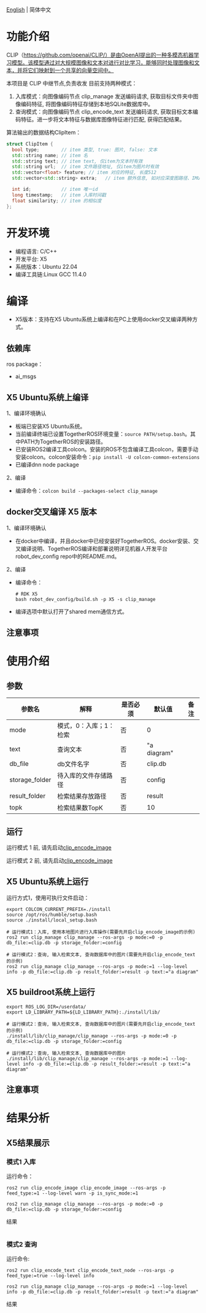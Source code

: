 [English](./README.md) | 简体中文

# 功能介绍

CLIP（https://github.com/openai/CLIP/）是由OpenAI提出的一种多模态机器学习模型。该模型通过对大规模图像和文本对进行对比学习，能够同时处理图像和文本，并将它们映射到一个共享的向量空间中。

本项目是 CLIP 中继节点,负责收发 目前支持两种模式：
1. 入库模式：向图像编码节点 clip_manage 发送编码请求, 获取目标文件夹中图像编码特征, 将图像编码特征存储到本地SQLite数据库中。
2. 查询模式：向图像编码节点 clip_encode_text 发送编码请求, 获取目标文本编码特征。进一步将文本特征与数据库图像特征进行匹配, 获得匹配结果。

算法输出的数据结构ClipItem：
```c++
struct ClipItem {
  bool type;        // item 类型, true: 图片, false: 文本
  std::string name; // item 名
  std::string text; // item text, 仅item为文本时有效
  std::string url;  // item 文件路径地址, 仅item为图片时有效
  std::vector<float> feature; // item 对应的特征, 长度512
  std::vector<std::string> extra;   // item 额外信息, 如对应深度图路径、IMU数据路径、其他说明等。

  int id;           // item 唯一id
  long timestamp;   // item 入库时间戳
  float similarity; // item 的相似度
};
```

# 开发环境

- 编程语言: C/C++
- 开发平台: X5
- 系统版本：Ubuntu 22.04
- 编译工具链:Linux GCC 11.4.0

# 编译

- X5版本：支持在X5 Ubuntu系统上编译和在PC上使用docker交叉编译两种方式。

## 依赖库

ros package：

- ai_msgs

## X5 Ubuntu系统上编译

1、编译环境确认

- 板端已安装X5 Ubuntu系统。
- 当前编译终端已设置TogetherROS环境变量：`source PATH/setup.bash`。其中PATH为TogetherROS的安装路径。
- 已安装ROS2编译工具colcon。安装的ROS不包含编译工具colcon，需要手动安装colcon。colcon安装命令：`pip install -U colcon-common-extensions`
- 已编译dnn node package

2、编译

- 编译命令：`colcon build --packages-select clip_manage`

## docker交叉编译 X5 版本

1、编译环境确认

- 在docker中编译，并且docker中已经安装好TogetherROS。docker安装、交叉编译说明、TogetherROS编译和部署说明详见机器人开发平台robot_dev_config repo中的README.md。

2、编译

- 编译命令：

  ```shell
  # RDK X5
  bash robot_dev_config/build.sh -p X5 -s clip_manage
  ```

- 编译选项中默认打开了shared mem通信方式。

## 注意事项

# 使用介绍

## 参数

| 参数名             | 解释                                  | 是否必须             | 默认值              | 备注                                                                    |
| ------------------ | ------------------------------------- | -------------------- | ------------------- | ----------------------------------------------------------------------- |
| mode          | 模式，0：入库；1：检索            | 否                   | 0                   |
| text              | 查询文本                          | 否                   | "a diagram"     |
| db_file              | db文件名字                          | 否                   | clip.db     |
| storage_folder  | 待入库的文件存储路径        | 否                   | config                   | 
| result_folder  | 检索结果存放路径        | 否                   | result                   | 
| topk  | 检索结果数TopK        | 否                   | 10                   | 


## 运行

运行模式 1 前, 请先启动[clip_encode_image](./../clip_encode_image/README.md)

运行模式 2 前, 请先启动[clip_encode_image](./../clip_encode_text/README.md)

## X5 Ubuntu系统上运行

运行方式1，使用可执行文件启动：

```shell
export COLCON_CURRENT_PREFIX=./install
source /opt/ros/humble/setup.bash
source ./install/local_setup.bash

# 运行模式1：入库, 使用本地图片进行入库操作(需要先开启clip_encode_image的示例) 
ros2 run clip_manage clip_manage --ros-args -p mode:=0 -p db_file:=clip.db -p storage_folder:=config

# 运行模式2：查询, 输入检索文本, 查询数据库中的图片(需要先开启clip_encode_text的示例)
ros2 run clip_manage clip_manage --ros-args -p mode:=1 --log-level info -p db_file:=clip.db -p result_folder:=result -p text:="a diagram"
```

## X5 buildroot系统上运行

```shell
export ROS_LOG_DIR=/userdata/
export LD_LIBRARY_PATH=${LD_LIBRARY_PATH}:./install/lib/

# 运行模式2：查询, 输入检索文本, 查询数据库中的图片(需要先开启clip_encode_text的示例)
./install/lib/clip_manage/clip_manage --ros-args -p mode:=0 -p db_file:=clip.db -p storage_folder:=config

# 运行模式2：查询, 输入检索文本, 查询数据库中的图片
./install/lib/clip_manage/clip_manage --ros-args -p mode:=1 --log-level info -p db_file:=clip.db -p result_folder:=result -p text:="a diagram"
```

## 注意事项

# 结果分析

## X5结果展示

### 模式1 入库
运行命令：
```shell
ros2 run clip_encode_image clip_encode_image --ros-args -p feed_type:=1 --log-level warn -p is_sync_mode:=1

ros2 run clip_manage clip_manage --ros-args -p mode:=0 -p db_file:=clip.db -p storage_folder:=config
```

结果
```shell

```

### 模式2 查询

运行命令:
```shell
ros2 run clip_encode_text clip_encode_text_node --ros-args -p feed_type:=true --log-level info

ros2 run clip_manage clip_manage --ros-args -p mode:=1 --log-level info -p db_file:=clip.db -p result_folder:=result -p text:="a diagram"
```

结果
```shell

```